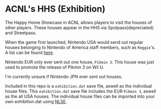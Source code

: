 # ACNL's HHS (Exhibition)

The Happy Home Showcase in ACNL allows players to visit the houses of other players. These houses appear in the HHS via Spotpass(depreciated) and Streetpass.

When the game first launched, Nintendo USA would send out regular houses belonging to Nintendo of America staff members, such as `Reggie`'s. A list can be found [here](http://thegeekescape.com/?p=6230).

Nintendo EUR only ever sent out one house, `Pikmin 3`. This house was just used to promote the release of Pikmin 3 on Wii U.

I'm currently unsure if Nintendo JPN ever sent out houses.

Included in this repo is a `exhibition.dat` save file, aswell as the individual house files.
This `exhibition.dat` save file includes the EUR `Pikmin 3`, aswell as the all USA houses.
The individual house files can be imported into your own exhibition.dat using [NLSE](https://github.com/WemI0/NLSE/releases/latest).
